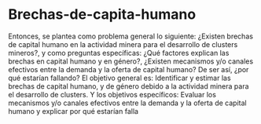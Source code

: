 # Brechas-de-capita-humano
Entonces, se plantea como problema general lo siguiente: ¿Existen brechas de capital humano en la actividad minera para el desarrollo de clusters mineros?, y como preguntas específicas: ¿Qué factores explican las brechas en capital humano y en género?, ¿Existen mecanismos y/o canales efectivos entre la demanda y la oferta de capital humano? De ser así, ¿por qué estarían fallando? El objetivo general es: Identificar y estimar las brechas de capital humano, y de género debido a la actividad minera para el desarrollo de clusters. Y los objetivos específicos: Evaluar los mecanismos y/o canales efectivos entre la demanda y la oferta de capital humano y explicar por qué estarían falla
